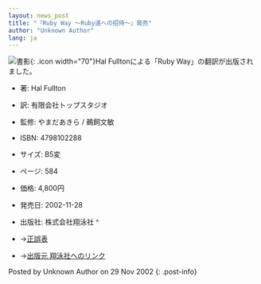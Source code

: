 ```yaml
---
layout: news_post
title: "『Ruby Way 〜Ruby道への招待〜』発売"
author: "Unknown Author"
lang: ja
---
```


![書影](http://www.seshop.com/image/product/200211/102280.jpg){: .icon
width="70"}Hal Fulltonによる「Ruby Way」の翻訳が出版されました。

* 著: Hal Fullton
* 訳: 有限会社トップスタジオ
* 監修: やまだあきら / 鵜飼文敏
* ISBN: 4798102288
* サイズ: B5変
* ページ: 584
* 価格: 4,800円
* 発売日: 2002-11-28
* 出版社: 株式会社翔泳社
^

* →[正誤表][1]
* →[出版元 翔泳社へのリンク][2]

Posted by Unknown Author on 29 Nov 2002
{: .post-info}



[1]: http://www.shoeisha.com/book/errata/er_detail.asp?bid=1475&amp;printno=1&amp;pageno=all 
[2]: http://www.seshop.com/detail.asp?pid=3585 
